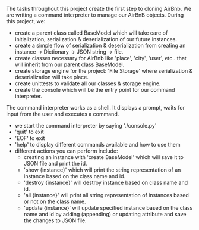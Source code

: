 The tasks throughout this project create the first step to cloning AirBnb.
We are writing a command interpreter to manage our AirBnB objects.
During this project, we:
- create a parent class called BaseModel which will take care of initialization, serialization & deserialization of our future instances.
- create a simple flow of serialization & deserialization from creating an instance -> Dictionary -> JSON string -> file.
- create classes necessary for AirBnb like 'place', 'city', 'user', etc.. that will inherit from our parent class BaseModel.
- create storage engine for the project: 'File Storage' where serialization & deserialization will take place.
- create unittests to validate all our classes & storage engine.
- create the console which will be the entry point for our command interpreter.


The command interpreter works as a shell. It displays a prompt, waits for input from the user and executes a command.
- we start the command interpreter by saying './console.py'
- 'quit' to exit
- 'EOF' to exit
- 'help' to display different commands available and how to use them
- different actions you can perform include:
	- creating an instance with 'create BaseModel' which will save it to JSON file and print the id.
	- 'show {instance}' which will print the string representation of an instance based on the class name and id.
	- 'destroy {instance}' will destroy instance based on class name and id.
	- 'all {instance}' will print all string representation of instances based or not on the class name.
	- 'update {instance}' will update specified instance based on the class name and id by adding (appending) or updating attribute and save the changes to JSON file.
